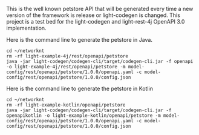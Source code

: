 This is the well known petstore API that will be generated every time a new version of
the framework is release or light-codegen is changed. This project is a test bed for 
the light-codegen and light-rest-4j OpenAPI 3.0 implementation.

Here is the command line to generate the petstore in Java.

```
cd ~/networknt
rm -rf light-example-4j/rest/openapi/petstore
java -jar light-codegen/codegen-cli/target/codegen-cli.jar -f openapi -o light-example-4j/rest/openapi/petstore -m model-config/rest/openapi/petstore/1.0.0/openapi.yaml -c model-config/rest/openapi/petstore/1.0.0/config.json
```

Here is the command line to generate the petstore in Kotlin

```
cd ~/networknt
rm -rf light-example-kotlin/openapi/petstore
java -jar light-codegen/codegen-cli/target/codegen-cli.jar -f openapikotlin -o light-example-kotlin/openapi/petstore -m model-config/rest/openapi/petstore/1.0.0/openapi.yaml -c model-config/rest/openapi/petstore/1.0.0/config.json
```
